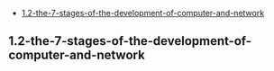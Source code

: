 
* [1.2-the-7-stages-of-the-development-of-computer-and-network](#1.2-the-7-stages-of-the-development-of-computer-and-network)


## 1.2-the-7-stages-of-the-development-of-computer-and-network
